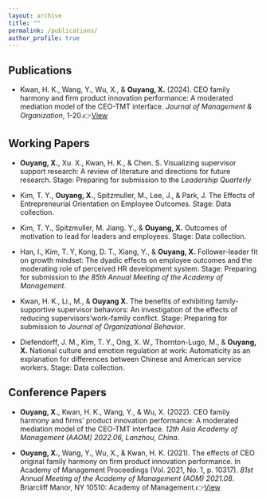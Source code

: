 ```yaml
---
layout: archive
title: ""
permalink: /publications/
author_profile: true
---
```


## Publications

- Kwan, H. K., Wang, Y., Wu, X., & **Ouyang, X.** (2024). CEO family harmony and firm product innovation performance: A moderated mediation model of the CEO-TMT interface. *Journal of Management & Organization*, 1-20.👉[View](https://www.cambridge.org/core/services/aop-cambridge-core/content/view/F5C52E058B1C20638C4DC11D00A6CA02/S1833367224000221a.pdf/ceo_family_harmony_and_firm_product_innovation_performance_a_moderated_mediation_model_of_the_ceotmt_interface.pdf)

## Working Papers

- **Ouyang, X.**, Xu. X., Kwan, H. K., & Chen. S. Visualizing supervisor support research: A review of literature and directions for future research. Stage: Preparing for submission to the *Leadership Quarterly*

- Kim, T. Y., **Ouyang, X.**, Spitzmuller, M., Lee, J., & Park, J. The Effects of Entrepreneurial Orientation on Employee Outcomes. Stage: Data collection.

- Kim, T. Y., Spitzmuller, M. Jiang. Y., & **Ouyang, X.** Outcomes of motivation to lead for leaders and employees. Stage: Data collection.

- Han, I., Kim, T. Y, Kong, D. T., Xiang, Y., & **Ouyang, X.**  Follower-leader fit on growth mindset: The dyadic effects on employee outcomes and the moderating role of perceived HR development system. Stage: Preparing for submission to *the 85th Annual Meeting of the Academy of Management*.

- Kwan, H. K., Li., M., & **Ouyang X.** The benefits of exhibiting family-supportive supervisor behaviors: An investigation of the effects of reducing supervisors’work-family conflict.  Stage: Preparing for submission to *Journal of Organizational Behavior*.

- Diefendorff, J. M., Kim, T. Y., Ong, X. W., Thornton-Lugo, M., & **Ouyang, X.** National culture and emotion regulation at work: Automaticity as an explanation for differences between Chinese and American service workers. Stage: Data collection.

## Conference Papers

- **Ouyang, X.**, Kwan, H. K., Wang, Y., & Wu, X. (2022). CEO family harmony and firms’ product innovation performance: A moderated mediation model of the CEO-TMT interface. *12th Asia Academy of Management (AAOM) 2022.06, Lanzhou, China*.

- **Ouyang, X.**, Wang, Y., Wu, X., & Kwan, H. K. (2021). The effects of CEO original family harmony on firm product innovation performance. In Academy of Management Proceedings (Vol. 2021, No. 1, p. 10317). *81st Annual Meeting of the Academy of Management (AOM) 2021.08*. Briarcliff Manor, NY 10510: Academy of Management.👉[View](https://journals.aom.org/doi/abs/10.5465/AMBPP.2021.10317abstract)


